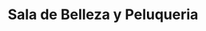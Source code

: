 ---
title: "Sala de Belleza y Peluqueria"
url: /quito/sala-de-belleza-y-peluqueria/
shop: cosméticos
---